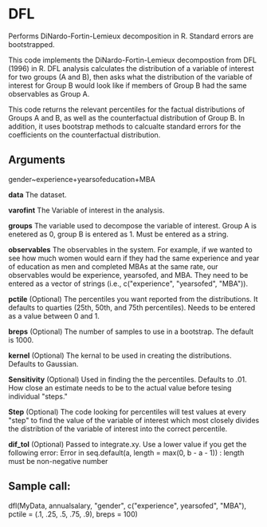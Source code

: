 # DFL
Performs DiNardo-Fortin-Lemieux decomposition in R. Standard errors are bootstrapped.

This code implements the DiNardo-Fortin-Lemieux decompostion from DFL (1996) in R. DFL analysis calculates the distribution of a variable of interest for two groups (A and B), then asks what the distribution of the variable of interest for Group B would look like if members of Group B had the same observables as Group A.

This code returns the relevant percentiles for the factual distributions of Groups A and B, as well as the counterfactual distribution of Group B. In addition, it uses bootstrap methods to calcualte standard errors for the coefficients on the counterfactual distribution.

## Arguments
gender~experience+yearsofeducation+MBA

**data**    The dataset.

**varofint**    The Variable of interest in the analysis.

**groups**    The variable used to decompose the variable of interest. Group A is enetered as 0, group B is entered as 1. Must be entered as a string.

**observables**    The observables in the system. For example, if we wanted to see how much women would earn if they had the same experience and year of education as men and completed MBAs at the same rate, our observables would be experience, yearsofed, and MBA. They need to be entered as a vector of strings (i.e., c("experience", "yearsofed", "MBA")).

**pctile**    (Optional) The percentiles you want reported from the distributions. It defaults to quarties (25th, 50th, and 75th percentiles). Needs to be entered as a value between 0 and 1.

**breps**   (Optional) The number of samples to use in a bootstrap. The default is 1000.

**kernel**    (Optional) The kernal to be used in creating the distributions. Defaults to Gaussian.

**Sensitivity**   (Optional) Used in finding the the percentiles. Defaults to .01. How close an estimate needs to be to the actual value before tesing individual "steps."

**Step**    (Optional) The code looking for percentiles will test values at every "step" to find the value of the variable of interest which most closely divides the distribtion of the variable of interest into the correct percentile.

**dif_tol**   (Optional) Passed to integrate.xy. Use a lower value if you get the following error:
 Error in seq.default(a, length = max(0, b - a - 1)) : 
  length must be non-negative number 

## Sample call:
dfl(MyData, annualsalary, "gender", c("experience", yearsofed", "MBA"), pctile = (.1, .25, .5, .75, .9), breps = 100)
